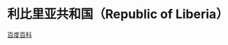 # 利比里亚共和国（Republic of Liberia）

[百度百科](https://baike.baidu.com/item/%E5%88%A9%E6%AF%94%E9%87%8C%E4%BA%9A%E5%85%B1%E5%92%8C%E5%9B%BD/1908819)